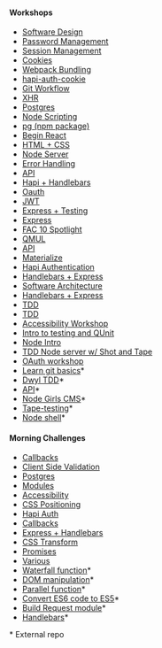 #### Workshops

- [Software Design](https://github.com/foundersandcoders/ws-software-design-js)
- [Password Management](https://github.com/foundersandcoders/ws-password-management)
- [Session Management](https://github.com/foundersandcoders/ws-session-management)
- [Cookies](https://github.com/foundersandcoders/ws-cookies)
- [Webpack Bundling](https://github.com/foundersandcoders/ws-webpack-bundling)
- [hapi-auth-cookie](https://github.com/foundersandcoders/hapi-auth-cookie-ws)
- [Git Workflow](https://github.com/foundersandcoders/git-workflow-workshop-for-two)
- [XHR](https://github.com/foundersandcoders/xhr-workshop)
- [Postgres](https://github.com/foundersandcoders/postgres-workshop)
- [Node Scripting](https://github.com/foundersandcoders/Node-Shell-Workshop)
- [pg (npm package)](https://github.com/foundersandcoders/pg-workshop)
- [Begin React](https://github.com/foundersandcoders/begin_react_workshop)
- [HTML + CSS](https://github.com/foundersandcoders/workshop-html-css)
- [Node Server](https://github.com/foundersandcoders/Node-Intro-Workshop)
- [Error Handling](https://github.com/foundersandcoders/error-handling-workshop)
- [API](https://github.com/foundersandcoders/api-workshop)
- [Hapi + Handlebars](https://github.com/foundersandcoders/handlebars-hapi-intro-workshop)
- [Oauth](https://github.com/foundersandcoders/oauth-workshop)
- [JWT](https://github.com/foundersandcoders/jwt_workshop)
- [Express + Testing](https://github.com/foundersandcoders/express-and-testing-workshop)
- [Express](https://github.com/foundersandcoders/express-workshop)
- [FAC 10 Spotlight](https://github.com/foundersandcoders/spotlight-workshop)
- [QMUL](https://github.com/foundersandcoders/workshop-QMUL)
- [API](https://github.com/foundersandcoders/workshop-api)
- [Materialize](https://github.com/foundersandcoders/workshop-materialize-css)
- [Hapi Authentication](https://github.com/foundersandcoders/hapi-authentication-workshop)
- [Handlebars + Express](https://github.com/foundersandcoders/handlebars-express-intro-workshop)
- [Software Architecture](https://github.com/foundersandcoders/Workshop-Software-Architecture-Design)
- [Handlebars + Express](https://github.com/foundersandcoders/express-handlebars-workshop)
- [TDD](https://github.com/foundersandcoders/fizzbuzz)
- [TDD](https://github.com/foundersandcoders/romanizer)
- [Accessibility Workshop](https://github.com/foundersandcoders/web-accessibility)
- [Intro to testing and QUnit](https://github.com/foundersandcoders/learn-qunit)
- [Node Intro](https://github.com/foundersandcoders/Node-Intro-Workshop)
- [TDD Node server w/ Shot and Tape](https://github.com/foundersandcoders/tdd-node-server-with-shot-and-tape)
- [OAuth workshop](https://github.com/foundersandcoders/oauth)
- [Learn git basics](https://github.com/NataliaLKB/learn-git-basics)*
- [Dwyl TDD](https://github.com/dwyl/learn-tdd)*
- [API](https://github.com/emilyb7/workshop-APIs)*
- [Node Girls CMS](https://github.com/node-girls/workshop-cms)*
- [Tape-testing](https://github.com/matthewglover/tape-testing)*
- [Node shell](https://github.com/msachi/Node-Shell-Workshop)*

#### Morning Challenges

- [Callbacks](https://github.com/foundersandcoders/mc-do-this-then-do-that)
- [Client Side Validation](https://github.com/foundersandcoders/mc-client-side-validation)
- [Postgres](https://github.com/foundersandcoders/db-morning-challenge)
- [Modules](https://github.com/foundersandcoders/modules-challenge)
- [Accessibility](https://github.com/foundersandcoders/accessibility-challenge)
- [CSS Positioning](https://github.com/foundersandcoders/css-gallery-challenge)
- [Hapi Auth](https://github.com/foundersandcoders/hapi-auth-morning-challenge)
- [Callbacks](https://github.com/foundersandcoders/morning-challenge-traffic-lights)
- [Express + Handlebars](https://github.com/foundersandcoders/express-handlebars-challenge)
- [CSS Transform](https://github.com/foundersandcoders/morning-challenge-animated-app-drawer)
- [Promises](https://github.com/foundersandcoders/mc-promise-me-this)
- [Various](https://github.com/foundersandcoders/old-morning-challenges)
- [Waterfall function](https://github.com/RhodesPeter/waterfall-function-workshop)*
- [DOM manipulation](https://github.com/mantagen/DOM-manipulation-Challenge)*
- [Parallel function](https://github.com/emilyb7/parallel-challenge-github)*
- [Convert ES6 code to ES5](https://github.com/stevehopkinson/es6-challenge)*
- [Build Request module](https://github.com/RhodesPeter/request-module-workshop)*
- [Handlebars](https://github.com/Jbarget/handlebars-morning-challenge)*

\* External repo
